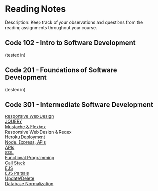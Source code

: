 # Reading Notes
Description: Keep track of your observations and questions from the reading assignments throughout your course.

## Code 102 - Intro to Software Development
(tested in)

## Code 201 - Foundations of Software Development
(tested in)

## Code 301 - Intermediate Software Development
[Responsive Web Design](class-00.md)  
[JQUERY](pairprogramming.md)  
[Mustache & Flexbox](Mustache-and-Flexbox.md)  
[Responsive Web Design & Regex](RWD-Regex.md)  
[Heroku Deployment](heroku.md)    
[Node, Express, APIs](Node-Express-APIs.md)  
[APIs](APIs.md)    
[SQL](SQL.md)  
[Functional Programming](functional_programming.md)  
[Call Stack](callstack.md)  
[EJS](EJS.md)  
[EJS Partials](EJSpartials.md)    
[Update/Delete](formdata.md)  
[Database Normalization](dbnormal.md)  